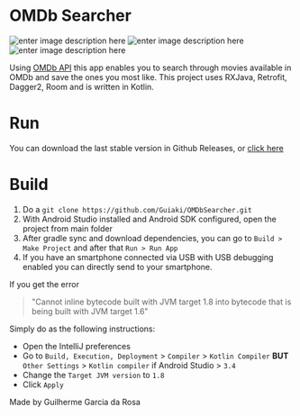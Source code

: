 
# OMDb Searcher
![enter image description here](https://i.imgur.com/eUschP4.jpg) ![enter image description here](https://i.imgur.com/pETnPAf.jpg) ![enter image description here](https://i.imgur.com/8jmdUYj.jpg)

Using [OMDb API](http://www.omdbapi.com/) this app enables you to search through movies available in OMDb and save the ones you most like. 
This project uses RXJava, Retrofit, Dagger2, Room and is written in Kotlin.

# Run
You can download the last stable version in Github Releases, or [click here](https://github.com/Guiaki/OMDbSearcher/releases/download/1.0/app-debug.apk)

# Build

 1. Do a `git clone https://github.com/Guiaki/OMDbSearcher.git`
 2. With Android Studio installed and Android SDK configured, open the project from main folder
 3. After gradle sync and download dependencies, you can go to `Build > Make Project` and after that `Run > Run App`
 4. If you have an smartphone connected via USB with USB debugging enabled you can directly send to your smartphone.

If you get the error 

> "Cannot inline bytecode built with JVM target 1.8 into bytecode that  is being built with JVM target 1.6"

Simply do as the following instructions:

-   Open the IntelliJ preferences
-   Go to  `Build, Execution, Deployment`  >  `Compiler`  >  `Kotlin Compiler`  **BUT**  `Other Settings`  >  `Kotlin compiler`  if Android Studio >  `3.4`
-   Change the  `Target JVM version`  to  `1.8`
-   Click  `Apply`

Made by Guilherme Garcia da Rosa
